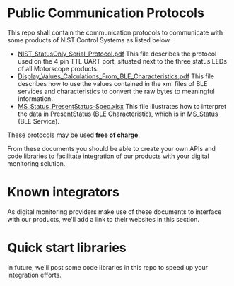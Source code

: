 # Public Communication Protocols
This repo shall contain the communication protocols to communicate with some products of NIST Control Systems as listed below.

- [NIST_StatusOnly_Serial_Protocol.pdf](https://github.com/NISTControlSystems/Public_Communication_Protocols/blob/main/NIST_StatusOnly_Serial_Protocol.pdf)  This file describes the protocol used on the 4 pin TTL UART port, situated next to the three status LEDs of all Motorscope products.
- [Display_Values_Calculations_From_BLE_Characteristics.pdf](https://github.com/NISTControlSystems/Public_Communication_Protocols/blob/main/Display_Values_Calculations_From_BLE_Characteristics.pdf) This file describes how to use the values contained in the xml files of BLE services and characteristics to convert the raw bytes to meaningful information.
- [MS_Status_PresentStatus-Spec.xlsx](https://github.com/NISTControlSystems/Public_Communication_Protocols/blob/main/MS_Status_PresentStatus-Spec.xlsx)  This file illustrates how to interpret the data in [PresentStatus](https://github.com/NISTControlSystems/Public_Communication_Protocols/blob/main/com.nistcontrol.characteristic.present_status.xml) (BLE Characteristic), which is in [MS_Status](https://github.com/NISTControlSystems/Public_Communication_Protocols/blob/main/com.nistcontrol.service.ms_status.xml) (BLE Service).
 

These protocols may be used **free of charge**.  

From these documents you should be able to create your own APIs and code libraries to facilitate integration of our products with your digital monitoring solution.  

# Known integrators
As digital monitoring providers make use of these documents to interface with our products, we'll add a link to their websites in this section.

# Quick start libraries
In future, we'll post some code libraries in this repo to speed up your integration efforts.
